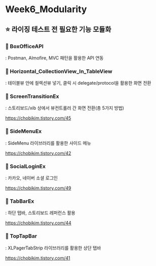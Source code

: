# Week6_Modularity

## ⭐️ 라이징 테스트 전 필요한 기능 모듈화 

### 📌  BoxOfficeAPI

: Postman, Almofire, MVC 패턴을 활용한 API 연동 

### 📌  Horizontal_CollectionView_In_TableView

: 테이블뷰 안에 컬렉션뷰 넣기, 클릭 시 delegate/protocol을 활용한 화면 전환

### 📌  ScreenTransitionEx

: 스토리보드/xib 상에서 뷰컨트롤러 간 화면 전환(총 5가지 방법)

https://chobikim.tistory.com/45

### 📌  SideMenuEx

: SideMenu 라이브러리를 활용한 사이드 메뉴 

https://chobikim.tistory.com/42

### 📌  SocialLoginEx

: 카카오, 네이버 소셜 로그인 

https://chobikim.tistory.com/49

### 📌  TabBarEx

: 하단 탭바, 스토리보드 레퍼런스 활용

https://chobikim.tistory.com/44

### 📌  TopTapBar

: XLPagerTabStrip 라이브러리를 활용한 상단 탭바 

https://chobikim.tistory.com/41
